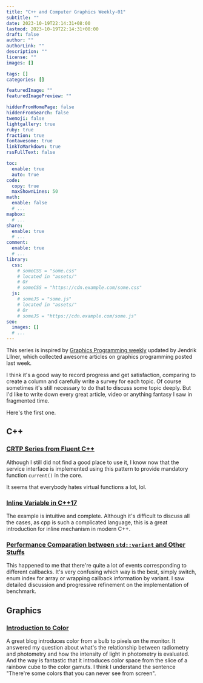 ```yaml
---
title: "C++ and Computer Graphics Weekly-01"
subtitle: ""
date: 2023-10-19T22:14:31+08:00
lastmod: 2023-10-19T22:14:31+08:00
draft: false
author: ""
authorLink: ""
description: ""
license: ""
images: []

tags: []
categories: []

featuredImage: ""
featuredImagePreview: ""

hiddenFromHomePage: false
hiddenFromSearch: false
twemoji: false
lightgallery: true
ruby: true
fraction: true
fontawesome: true
linkToMarkdown: true
rssFullText: false

toc:
  enable: true
  auto: true
code:
  copy: true
  maxShownLines: 50
math:
  enable: false
  # ...
mapbox:
  # ...
share:
  enable: true
  # ...
comment:
  enable: true
  # ...
library:
  css:
    # someCSS = "some.css"
    # located in "assets/"
    # Or
    # someCSS = "https://cdn.example.com/some.css"
  js:
    # someJS = "some.js"
    # located in "assets/"
    # Or
    # someJS = "https://cdn.example.com/some.js"
seo:
  images: []
  # ...
---
```


This series is inspired by [Graphics Programming weekly](https://www.jendrikillner.com/post) updated by Jendrik Lllner, which collected awesome articles on graphics programming posted last week.

I think it's a good way to record progress and get satisfaction, comparing to create a column and carefully write a survey for each topic. Of course sometimes it's still necessary to do that to discuss some topic deeply. But I'd like to write down every great article, video or anything fantasy I saw in fragmented time. 

Here's the first one.

<!--more-->

## C++

### [CRTP Series from Fluent C++](https://www.fluentcpp.com/2017/05/12/curiously-recurring-template-pattern/)

Although I still did not find a good place to use it, I know now that the service interface is implemented using this pattern to provide mandatory function `current()` in the core.

It seems that everybody hates virtual functions a lot, lol.

### [Inline Variable in C++17](https://zh-blog.logan.tw/2020/03/22/cxx-17-inline-variable/)

The example is intuitive and complete. Although it's difficult to discuss all the cases, as cpp is such a complicated language, this is a great introduction for inline mechanism in modern C++.

### [Performance Comparation between `std::variant` and Other Stuffs](https://stackoverflow.com/questions/57726401/stdvariant-vs-inheritance-vs-other-ways-performance)

This happened to me that there're quite a lot of events corresponding to different callbacks. It's very confusing which way is the best, simply switch, enum index for array or wrapping callback information by variant. I saw detailed discussion and progressive refinement on the implementation of benchmark.

## Graphics

### [Introduction to Color](https://jamie-wong.com/post/color/)

A great blog introduces color from a bulb to pixels on the monitor. It answered my question about what's the relationship between radiometry and photometry and how the intensity of light in photometry is evaluated. And the way is fantastic that it introduces color space from the slice of a rainbow cube to the color gamuts. I think I understand the sentence "There're some colors that you can never see from screen".